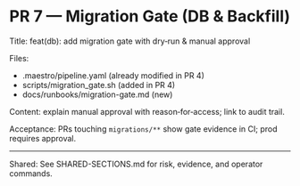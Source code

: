 # PR 7 — Migration Gate (DB & Backfill)

Title: feat(db): add migration gate with dry‑run & manual approval

Files:
- .maestro/pipeline.yaml (already modified in PR 4)
- scripts/migration_gate.sh (added in PR 4)
- docs/runbooks/migration-gate.md (new)

Content: explain manual approval with reason‑for‑access; link to audit trail.

Acceptance: PRs touching `migrations/**` show gate evidence in CI; prod requires approval.

---

Shared: See SHARED-SECTIONS.md for risk, evidence, and operator commands.
